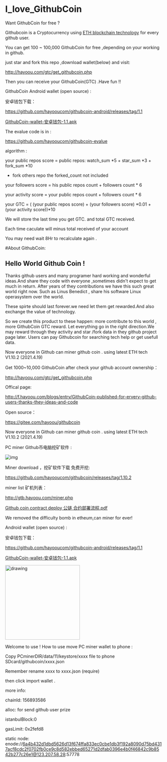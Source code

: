 # I_love_GithubCoin
Want GithubCoin for free ? 

Githubcoin is a Cryptocurrency using [ETH blockchain technology](https://github.com/hayooucom/go-ethereum) for every github user. 

You can get 100 ~ 100,000 GithubCoin for free ,depending on your working in github.


just star and fork this repo ,download wallet(below) and visit:  

http://hayoou.com/gtc/get_githubcoin.php

Then you can receive your GithubCoin(GTC) .Have fun !!


GithubCoin Android wallet (open source) :

安卓钱包下载：

https://github.com/hayooucom/githubcoin-android/releases/tag/1.1

[GithubCoin-wallet-安卓钱包-1.1.apk](http://hayoou.com/yafc)


The evalue code is in :

https://github.com/hayooucom/githubcoin-evalue

algorithm :

your public repos score = public repos: watch_sum *5 + star_sum *3 + fork_sum *10 

* fork others repo the forked_count not included

your followers score = his public repos count + followers count * 6

your activity score = your public repos count + followers count * 6 

your GTC =  ( (your public repos score) +  (your followers score) \*0.01 + (your activity score))\*10

We will store the last time you get GTC. and total GTC received.

Each time caculate will minus total received of your account

You may need wait 8Hr to recalculate again .


#About GithubCoin:
## Hello World Github Coin  !

Thanks github users and many programer hard working and wonderful ideas.And share they code with everyone ,sometimes didn't expect to get much in return. After years of they contributions we have this such great world right now. Such as Linus Benedict , share his software Linux operasystem over the world.

These spirte should last forever.we need let them get rewarded.And also exchange the value of technology.

So we create this product to these happen: more contribute to this world , more GithubCoin GTC reward. Let everything go in the right direction.We may reward through they activity and star /fork data in they github project page later. Users can pay Githubcoin for searching tech help or get usefull data.

Now everyone in Github can miner github coin . using latest ETH tech V1.10.2 (2021.4.19)

Get 1000~10,000 GithubCoin after check your github account ownership：

http://hayoou.com/gtc/get_githubcoin.php

Offical page:

http://f.hayoou.com/blogs/entry/GithubCoin-published-for-ervery-github-users-thanks-they-ideas-and-code

Open source：

https://gitee.com/hayoou/githubcoin
 
Now everyone in Github can miner github coin . 
using latest ETH tech V1.10.2 (2021.4.19)

PC miner Github币电脑挖矿软件 :

![img](https://boxmy.hayoou.com/filecache/14bcc65fb35954439ae49eca241ff794)

Miner download ，挖矿软件下载 免费开挖:

https://github.com/hayooucom/githubcoin/releases/tag/1.10.2

miner list 矿机列表：

http://gtb.hayoou.com/miner.php

[Github coin contract deploy 公链 合约部署流程.pdf](http://hayoou.com/yaf8)


We removed the difficulty bomb in etheum,can miner for ever!

Android wallet (open source) :

安卓钱包下载：

https://github.com/hayooucom/githubcoin-android/releases/tag/1.1

[GithubCoin-wallet-安卓钱包-1.1.apk](http://hayoou.com/yafc)

<img src="https://boxmy.hayoou.com/filecache/f2a7be5539c3483caa1126d869e33f08" alt="drawing" width="240"/>

Welcome to use !
How to use move PC miner wallet to phone  :

Copy PCminerDIR/data/11/keystore/xxxx file to phone SDcard/githubcoin/xxxx.json

Remember rename xxxx to xxxx.json (require)

then click import wallet .

more info:

chainId: 156893586

alloc: for send github user prize

istanbulBlock:0

gasLimit: 0x2fefd8

static node: 
enode://6a4b432d1dbd5626d13f674ffa833ec0cbe1db3f192a8090d75bd4317acf8cdc2f0702fb0ce9c8d582ebbed65271d2dfab0396e4b0f46842c9b8542b277c26e1@123.207.58.28:57778




